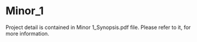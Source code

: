 # Minor_1
Project detail is contained in Minor 1_Synopsis.pdf file. 
Please refer to it, for more information.
